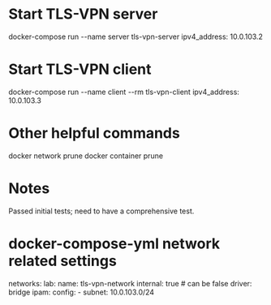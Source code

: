 
# Start TLS-VPN server
docker-compose run --name server tls-vpn-server
ipv4_address: 10.0.103.2


# Start TLS-VPN client
docker-compose run --name client --rm tls-vpn-client
ipv4_address: 10.0.103.3


# Other helpful commands
docker network prune
docker container prune


# Notes
Passed initial tests; need to have a comprehensive test.


# docker-compose-yml network related settings
networks:
  lab:
    name: tls-vpn-network
    internal: true # can be false
    driver: bridge
    ipam:
      config:
        - subnet: 10.0.103.0/24